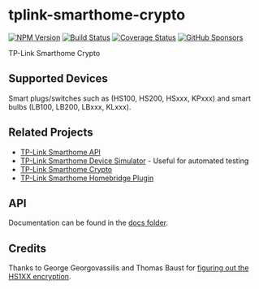 # tplink-smarthome-crypto

[![NPM Version](https://img.shields.io/npm/v/tplink-smarthome-crypto.svg)](https://www.npmjs.com/package/tplink-smarthome-crypto)
[![Build Status](https://github.com/plasticrake/tplink-smarthome-crypto/workflows/CI/badge.svg?branch=master)](https://github.com/plasticrake/tplink-smarthome-crypto/actions?query=workflow%3ACI+branch%3Amaster)
[![Coverage Status](https://coveralls.io/repos/github/plasticrake/tplink-smarthome-crypto/badge.svg?branch=master)](https://coveralls.io/github/plasticrake/tplink-smarthome-crypto?branch=master)
[![GitHub Sponsors](https://img.shields.io/github/sponsors/plasticrake)](https://github.com/sponsors/plasticrake)

TP-Link Smarthome Crypto

## Supported Devices

Smart plugs/switches such as (HS100, HS200, HSxxx, KPxxx) and smart bulbs (LB100, LB200, LBxxx, KLxxx).

## Related Projects

- [TP-Link Smarthome API](https://github.com/plasticrake/tplink-smarthome-api)
- [TP-Link Smarthome Device Simulator](https://github.com/plasticrake/tplink-smarthome-simulator) - Useful for automated testing
- [TP-Link Smarthome Crypto](https://github.com/plasticrake/tplink-smarthome-crypto)
- [TP-Link Smarthome Homebridge Plugin](https://github.com/plasticrake/homebridge-tplink-smarthome)

## API

Documentation can be found in the [docs folder](https://github.com/plasticrake/tplink-smarthome-crypto/tree/master/docs).

## Credits

Thanks to George Georgovassilis and Thomas Baust for [figuring out the HS1XX encryption](https://blog.georgovassilis.com/2016/05/07/controlling-the-tp-link-hs100-wi-fi-smart-plug/).
